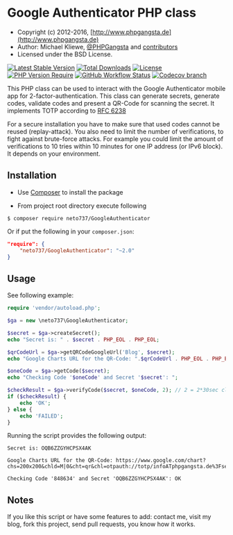 # Google Authenticator PHP class

* Copyright (c) 2012-2016, [http://www.phpgangsta.de](http://www.phpgangsta.de)
* Author: Michael Kliewe, [@PHPGangsta](http://twitter.com/PHPGangsta) and [contributors](https://github.com/PHPGangsta/GoogleAuthenticator/graphs/contributors)
* Licensed under the BSD License.

[![Latest Stable Version](https://poser.pugx.org/neto737/googleauthenticator/version?style=for-the-badge)](https://packagist.org/packages/neto737/googleauthenticator)
[![Total Downloads](https://poser.pugx.org/neto737/googleauthenticator/downloads?style=for-the-badge)](https://packagist.org/packages/neto737/googleauthenticator)
[![License](https://poser.pugx.org/neto737/googleauthenticator/license?style=for-the-badge)](https://packagist.org/packages/neto737/googleauthenticator)
[![PHP Version Require](https://poser.pugx.org/neto737/googleauthenticator/require/php?style=for-the-badge)](https://packagist.org/packages/neto737/googleauthenticator)
[![GitHub Workflow Status](https://img.shields.io/github/workflow/status/neto737/GoogleAuthenticator/PHP%20Composer?logo=github&style=for-the-badge)](https://github.com/neto737/googleauthenticator)
[![Codecov branch](https://img.shields.io/codecov/c/gh/neto737/googleauthenticator/main?logo=codecov&style=for-the-badge&token=38KPL9BX5F)](https://app.codecov.io/gh/neto737/googleauthenticator)

This PHP class can be used to interact with the Google Authenticator mobile app for 2-factor-authentication. This class
can generate secrets, generate codes, validate codes and present a QR-Code for scanning the secret. It implements TOTP 
according to [RFC 6238](https://tools.ietf.org/html/rfc6238)

For a secure installation you have to make sure that used codes cannot be reused (replay-attack). You also need to
limit the number of verifications, to fight against brute-force attacks. For example you could limit the amount of
verifications to 10 tries within 10 minutes for one IP address (or IPv6 block). It depends on your environment.

## Installation

- Use [Composer](https://getcomposer.org/doc/01-basic-usage.md) to install the package

- From project root directory execute following

```shell
$ composer require neto737/GoogleAuthenticator
```

Or if put the following in your `composer.json`:

```json
"require": {
    "neto737/GoogleAuthenticator": "~2.0"
}
```

## Usage

See following example:

```php
require 'vendor/autoload.php';

$ga = new \neto737\GoogleAuthenticator;

$secret = $ga->createSecret();
echo "Secret is: " . $secret . PHP_EOL . PHP_EOL;

$qrCodeUrl = $ga->getQRCodeGoogleUrl('Blog', $secret);
echo "Google Charts URL for the QR-Code: ".$qrCodeUrl . PHP_EOL . PHP_EOL;

$oneCode = $ga->getCode($secret);
echo "Checking Code '$oneCode' and Secret '$secret': ";

$checkResult = $ga->verifyCode($secret, $oneCode, 2); // 2 = 2*30sec clock tolerance
if ($checkResult) {
    echo 'OK';
} else {
    echo 'FAILED';
}
```
Running the script provides the following output:
```
Secret is: OQB6ZZGYHCPSX4AK

Google Charts URL for the QR-Code: https://www.google.com/chart?chs=200x200&chld=M|0&cht=qr&chl=otpauth://totp/infoATphpgangsta.de%3Fsecret%3DOQB6ZZGYHCPSX4AK

Checking Code '848634' and Secret 'OQB6ZZGYHCPSX4AK': OK
```

## Notes

If you like this script or have some features to add: contact me, visit my blog, fork this project, send pull requests, you know how it works.
